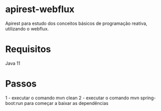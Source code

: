 # apirest-webflux
Apirest para estudo dos conceitos básicos de programação reativa, utilizando o webflux.

# Requisitos
Java 11

# Passos
1 - executar o comando mvn clean
2 - executar o comando mvn spring-boot:run para começar a baixar as dependências
